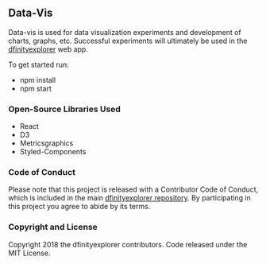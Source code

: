 ## Data-Vis

Data-vis is used for data visualization experiments and development of charts, graphs, etc. Successful experiments will ultimately be used in the [dfinityexplorer](https://www.dfinityexplorer.org/) web app.

To get started run:
* npm install
* npm start

### Open-Source Libraries Used

* React
* D3
* Metricsgraphics
* Styled-Components

### Code of Conduct

Please note that this project is released with a Contributor Code of Conduct, which is included in the main [dfinityexplorer repository](https://github.com/dfinityexplorer/dfinityexplorer/blob/master/CODE_OF_CONDUCT.md). By participating in this project you agree to abide by its terms.

### Copyright and License

Copyright 2018 the dfinityexplorer contributors. Code released under the MIT License.
